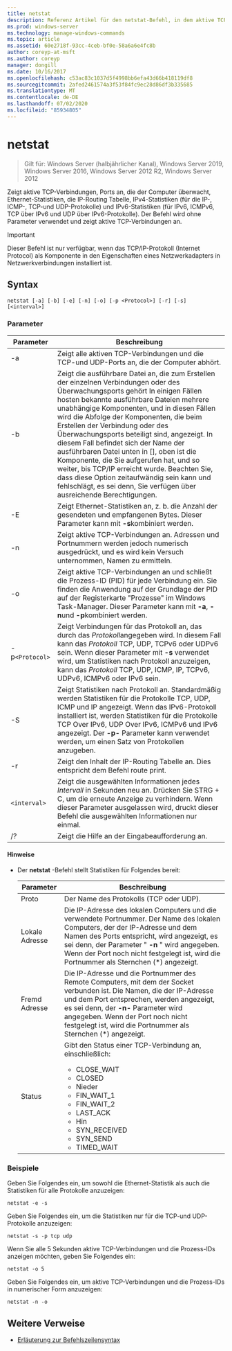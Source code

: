 ```yaml
---
title: netstat
description: Referenz Artikel für den netstat-Befehl, in dem aktive TCP-Verbindungen, Ports, die der Computer überwacht, Ethernet-Statistiken, die IP-Routing Tabelle, IPv4-Statistiken und IPv6-Statistiken angezeigt werden.
ms.prod: windows-server
ms.technology: manage-windows-commands
ms.topic: article
ms.assetid: 60e2718f-93cc-4ceb-bf0e-58a6a6e4fc8b
author: coreyp-at-msft
ms.author: coreyp
manager: dongill
ms.date: 10/16/2017
ms.openlocfilehash: c53ac83c1037d5f4998bb6efa43d66b418119df8
ms.sourcegitcommit: 2afed2461574a3f53f84fc9ec28d86df3b335685
ms.translationtype: MT
ms.contentlocale: de-DE
ms.lasthandoff: 07/02/2020
ms.locfileid: "85934805"
---
```

# <a name="netstat"></a>netstat

> Gilt für: Windows Server (halbjährlicher Kanal), Windows Server 2019, Windows Server 2016, Windows Server 2012 R2, Windows Server 2012

Zeigt aktive TCP-Verbindungen, Ports an, die der Computer überwacht, Ethernet-Statistiken, die IP-Routing Tabelle, IPv4-Statistiken (für die IP-, ICMP-, TCP-und UDP-Protokolle) und IPv6-Statistiken (für IPv6, ICMPv6, TCP über IPv6 und UDP über IPv6-Protokolle). Der Befehl wird ohne Parameter verwendet und zeigt aktive TCP-Verbindungen an.

> [!IMPORTANT]
> Dieser Befehl ist nur verfügbar, wenn das TCP/IP-Protokoll (Internet Protocol) als Komponente in den Eigenschaften eines Netzwerkadapters in Netzwerkverbindungen installiert ist.

## <a name="syntax"></a>Syntax

```
netstat [-a] [-b] [-e] [-n] [-o] [-p <Protocol>] [-r] [-s] [<interval>]
```

### <a name="parameters"></a>Parameter

| Parameter | Beschreibung |
| --------- | ----------- |
| -a | Zeigt alle aktiven TCP-Verbindungen und die TCP-und UDP-Ports an, die der Computer abhört. |
| -b | Zeigt die ausführbare Datei an, die zum Erstellen der einzelnen Verbindungen oder des Überwachungsports gehört In einigen Fällen hosten bekannte ausführbare Dateien mehrere unabhängige Komponenten, und in diesen Fällen wird die Abfolge der Komponenten, die beim Erstellen der Verbindung oder des Überwachungsports beteiligt sind, angezeigt. In diesem Fall befindet sich der Name der ausführbaren Datei unten in [], oben ist die Komponente, die Sie aufgerufen hat, und so weiter, bis TCP/IP erreicht wurde. Beachten Sie, dass diese Option zeitaufwändig sein kann und fehlschlägt, es sei denn, Sie verfügen über ausreichende Berechtigungen.
| -E | Zeigt Ethernet-Statistiken an, z. b. die Anzahl der gesendeten und empfangenen Bytes. Dieser Parameter kann mit **-s**kombiniert werden. |
| -n | Zeigt aktive TCP-Verbindungen an. Adressen und Portnummern werden jedoch numerisch ausgedrückt, und es wird kein Versuch unternommen, Namen zu ermitteln. |
| -o | Zeigt aktive TCP-Verbindungen an und schließt die Prozess-ID (PID) für jede Verbindung ein. Sie finden die Anwendung auf der Grundlage der PID auf der Registerkarte "Prozesse" im Windows Task-Manager. Dieser Parameter kann mit **-a**, **-n**und **-p**kombiniert werden. |
| -p`<Protocol>` | Zeigt Verbindungen für das Protokoll an, das durch das *Protokoll*angegeben wird. In diesem Fall kann das *Protokoll* TCP, UDP, TCPv6 oder UDPv6 sein. Wenn dieser Parameter mit **-s** verwendet wird, um Statistiken nach Protokoll anzuzeigen, kann das *Protokoll* TCP, UDP, ICMP, IP, TCPv6, UDPv6, ICMPv6 oder IPv6 sein. |
| -S | Zeigt Statistiken nach Protokoll an. Standardmäßig werden Statistiken für die Protokolle TCP, UDP, ICMP und IP angezeigt. Wenn das IPv6-Protokoll installiert ist, werden Statistiken für die Protokolle TCP Over IPv6, UDP Over IPv6, ICMPv6 und IPv6 angezeigt. Der **-p-** Parameter kann verwendet werden, um einen Satz von Protokollen anzugeben. |
| -r | Zeigt den Inhalt der IP-Routing Tabelle an. Dies entspricht dem Befehl route print. |
| `<interval>` | Zeigt die ausgewählten Informationen jedes *Intervall* in Sekunden neu an. Drücken Sie STRG + C, um die erneute Anzeige zu verhindern. Wenn dieser Parameter ausgelassen wird, druckt dieser Befehl die ausgewählten Informationen nur einmal. |
| /? | Zeigt die Hilfe an der Eingabeaufforderung an. |

#### <a name="remarks"></a>Hinweise

- Der **netstat** -Befehl stellt Statistiken für Folgendes bereit:

    | Parameter | Beschreibung |
    | --------- | ----------- |
    | Proto | Der Name des Protokolls (TCP oder UDP). |
    | Lokale Adresse | Die IP-Adresse des lokalen Computers und die verwendete Portnummer. Der Name des lokalen Computers, der der IP-Adresse und dem Namen des Ports entspricht, wird angezeigt, es sei denn, der Parameter " **-n** " wird angegeben. Wenn der Port noch nicht festgelegt ist, wird die Portnummer als Sternchen (*) angezeigt. |
    | Fremd Adresse | Die IP-Adresse und die Portnummer des Remote Computers, mit dem der Socket verbunden ist. Die Namen, die der IP-Adresse und dem Port entsprechen, werden angezeigt, es sei denn, der **-n-** Parameter wird angegeben. Wenn der Port noch nicht festgelegt ist, wird die Portnummer als Sternchen (*) angezeigt. |
    | Status | Gibt den Status einer TCP-Verbindung an, einschließlich:<ul><li>CLOSE_WAIT</li><li>CLOSED</li><li>Nieder</li><li>FIN_WAIT_1</li><li>FIN_WAIT_2</li><li>LAST_ACK</li><li>Hin</li><li>SYN_RECEIVED</li><li>SYN_SEND</li><li>TIMED_WAIT</li></ul> |

### <a name="examples"></a>Beispiele

Geben Sie Folgendes ein, um sowohl die Ethernet-Statistik als auch die Statistiken für alle Protokolle anzuzeigen:

```
netstat -e -s
```

Geben Sie Folgendes ein, um die Statistiken nur für die TCP-und UDP-Protokolle anzuzeigen:

```
netstat -s -p tcp udp
```

Wenn Sie alle 5 Sekunden aktive TCP-Verbindungen und die Prozess-IDs anzeigen möchten, geben Sie Folgendes ein:

```
netstat -o 5
```

Geben Sie Folgendes ein, um aktive TCP-Verbindungen und die Prozess-IDs in numerischer Form anzuzeigen:

```
netstat -n -o
```

## <a name="additional-references"></a>Weitere Verweise

- [Erläuterung zur Befehlszeilensyntax](command-line-syntax-key.md)
